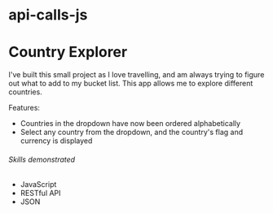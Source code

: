 # api-calls-js

# Country Explorer
I've built this small project as I love travelling, and am always trying to figure out what to add to my bucket list. This app allows me to explore different countries.

Features:
- Countries in the dropdown have now been ordered alphabetically
- Select any country from the dropdown, and the country's flag and currency is displayed

###### Skills demonstrated
- JavaScript
- RESTful API
- JSON